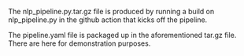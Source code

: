 The nlp_pipeline.py.tar.gz file is produced by running a build on nlp_pipeline.py in the github action that kicks
off the pipeline.

The pipeline.yaml file is packaged up in the aforementioned tar.gz file. There are here for demonstration purposes. 